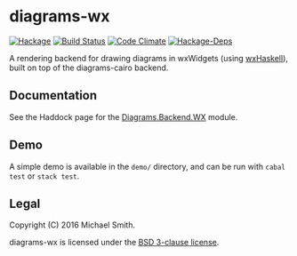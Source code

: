 # diagrams-wx

[![Hackage](https://img.shields.io/hackage/v/diagrams-wx.svg)](https://hackage.haskell.org/package/diagrams-wx)
[![Build Status](https://img.shields.io/circleci/project/spinda/diagrams-wx/master.svg)](https://circleci.com/gh/spinda/diagrams-wx)
[![Code Climate](https://img.shields.io/codeclimate/github/spinda/diagrams-wx.svg)](https://codeclimate.com/github/spinda/diagrams-wx)
[![Hackage-Deps](https://img.shields.io/hackage-deps/v/diagrams-wx.svg)](http://packdeps.haskellers.com/feed?needle=diagrams-wx)

A rendering backend for drawing diagrams in wxWidgets (using
[wxHaskell](https://wiki.haskell.org/WxHaskell)), built on top of the
diagrams-cairo backend.

## Documentation

See the Haddock page for the
[Diagrams.Backend.WX](https://hackage.haskell.org/package/diagrams-wx-0.1.0.0/docs/Diagrams.Backend.WX.html)
module.

## Demo

A simple demo is available in the `demo/` directory, and can be run with `cabal
test` or `stack test`.

## Legal

Copyright (C) 2016 Michael Smith.

diagrams-wx is licensed under the [BSD 3-clause license](/LICENSE).

